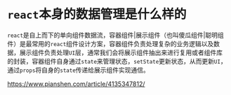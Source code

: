 # `react`本身的数据管理是什么样的

`react`是自上而下的单向组件数据流，容器组件|展示组件（也叫傻瓜组件|聪明组件）是最常用的`react`组件设计方案，容器组件负责处理复杂的业务逻辑以及数据，展示组件负责处理`UI`层，通常我们会将展示组件抽出来进行复用或者组件库的封装，容器组件自身通过`state`来管理状态，`setState`更新状态，从而更新`UI`，通过`props`将自身的`state`传递给展示组件实现通信。

https://www.pianshen.com/article/4135347812/
